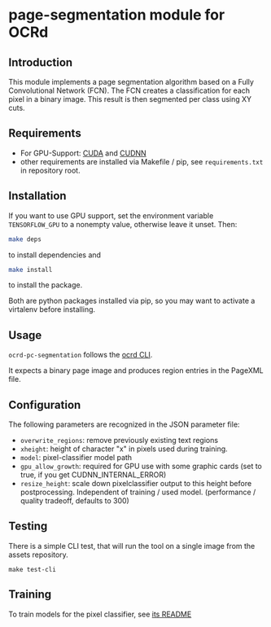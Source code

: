 # page-segmentation module for OCRd

## Introduction

This module implements a page segmentation algorithm based on a Fully
Convolutional Network (FCN). The FCN creates a classification for each pixel in
a binary image. This result is then segmented per class using XY cuts.

## Requirements

- For GPU-Support: [CUDA](https://developer.nvidia.com/cuda-downloads) and
  [CUDNN](https://developer.nvidia.com/cudnn)
- other requirements are installed via Makefile / pip, see `requirements.txt`
  in repository root.

## Installation

If you want to use GPU support, set the environment variable `TENSORFLOW_GPU`
to a nonempty value, otherwise leave it unset. Then:

```bash
make deps
```

to install dependencies and

```sh
make install
```

to install the package.

Both are python packages installed via pip, so you may want to activate
a virtalenv before installing.

## Usage

`ocrd-pc-segmentation` follows the [ocrd CLI](https://ocr-d.github.io/cli).

It expects a binary page image and produces region entries in the PageXML file.

## Configuration

The following parameters are recognized in the JSON parameter file:

- `overwrite_regions`: remove previously existing text regions
- `xheight`: height of character "x" in pixels used during training.
- `model`: pixel-classifier model path
- `gpu_allow_growth`: required for GPU use with some graphic cards
  (set to true, if you get CUDNN_INTERNAL_ERROR)
- `resize_height`: scale down pixelclassifier output to this height before postprocessing. Independent of training / used model.
  (performance / quality tradeoff, defaults to 300)

## Testing

There is a simple CLI test, that will run the tool on a single image from the assets repository.

`make test-cli`

## Training

To train models for the pixel classifier, see [its README](https://github.com/ocr-d-modul-2-segmentierung/page-segmentation/blob/master/README.md)
